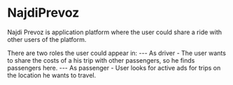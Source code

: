 # NajdiPrevoz
 
Najdi Prevoz is application platform where the user could share a ride with other users of the platform.

There are two roles the user could appear in:
 --- As driver - The user wants to share the costs of a his trip with other passengers, so he finds passengers here. 
 --- As passenger - User looks for active ads for trips on the location he wants to travel.

